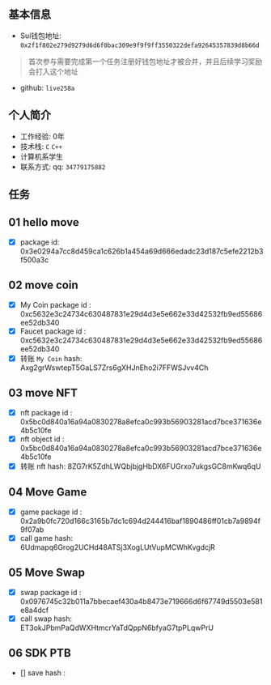 ## 基本信息
- Sui钱包地址: `0x2f1f802e279d9279d6d6f0bac309e9f9f9ff3550322defa92645357839d8b66d`
> 首次参与需要完成第一个任务注册好钱包地址才被合并，并且后续学习奖励会打入这个地址
- github: `live258a`

## 个人简介
- 工作经验: 0年
- 技术栈: `C` `C++`
- 计算机系学生
- 联系方式: qq: `34779175882` 

## 任务

##   01 hello move  
- [x] package id: 0x3e0294a7cc8d459ca1c626b1a454a69d666edadc23d187c5efe2212b3f500a3c

##   02 move coin
- [x] My Coin package id : 0xc5632e3c24734c630487831e29d4d3e5e662e33d42532fb9ed55686ee52db340 
- [x] Faucet package id : 0xc5632e3c24734c630487831e29d4d3e5e662e33d42532fb9ed55686ee52db340
- [x] 转账 `My Coin` hash: Axg2grWswtepT5GaLS7Zrs6gXHJnEho2i7FFWSJvv4Ch

##   03 move NFT
- [x] nft package id : 0x5bc0d840a16a94a0830278a8efca0c993b56903281acd7bce371636e4b5c10fe
- [x] nft object id : 0x5bc0d840a16a94a0830278a8efca0c993b56903281acd7bce371636e4b5c10fe
- [x] 转账 nft  hash: 8ZG7rK5ZdhLWQbjbjgHbDX6FUGrxo7ukgsGC8mKwq6qU

##   04 Move Game
- [x] game package id : 0x2a9b0fc720d166c3165b7dc1c694d244416baf1890486ff01cb7a9894f9f07ab
- [x] call game hash: 6Udmapq6Grog2UCHd48ATSj3XogLUtVupMCWhKvgdcjR

##   05 Move Swap
- [x] swap package id : 0x0976745c32b011a7bbecaef430a4b8473e719666d6f67749d5503e581e8a4dcf
- [x] call swap hash: ET3okJPbmPaQdWXHtmcrYaTdQppN6bfyaG7tpPLqwPrU

##   06 SDK PTB
- [] save hash :
